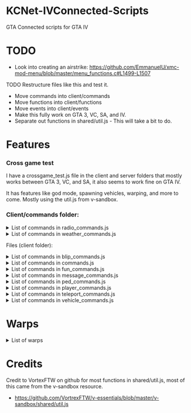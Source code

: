 # KCNet-IVConnected-Scripts

GTA Connected scripts for GTA IV

# TODO
* Look into creating an airstrike: https://github.com/EmmanuelU/xmc-mod-menu/blob/master/menu_functions.c#L1499-L1507

TODO Restructure files like this and test it.
* Move commands into client/commands
* Move functions into client/functions
* Move events into client/events
* Make this fully work on GTA 3, VC, SA, and IV. 
* Separate out functions in shared/util.js - This will take a bit to do.


# Features
### Cross game test
I have a crossgame_test.js file in the client and server folders that mostly works between GTA 3, VC, and SA, it also seems to work fine on GTA IV.

It has features like god mode, spawning vehicles, warping, and more to come. Mostly using the util.js from v-sandbox.

### Client/commands folder:
<details>
<summary> List of commands in radio_commands.js </summary>

* /mobileradio (This toggles the mobile radio on and off for the game.)

</details>

<details>
<summary> List of commands in weather_commands.js </summary>

* /weather (sunny, rainy, storm) This sets the weather in the game.

</details>

Files (client folder):

<details>
<summary> List of commands in blip_commands.js </summary>

* /toggleblip (This toggles the blip, currently set to test1 warp.)

</details>


<details>
<summary> List of commands in commands.js </summary>

* /spawn (Teleport to spawn)
* /clearwl (Clear wanted level)
* /maxwl (Give max wanted level)
* /weapon1 (Give weapon set 1)
* /opengarage (Open mission garage)
* /closegarage (Close mission garage)
* /startscript (Starts a game script, currently set to the computer in game.)
* /startcs (Start cutscenes, this is disabled)
* /scmtest (I think this is only for Vice City, GTA 3, and San Andreas.)


</details>

<details>
<summary> List of commands in fun_commands.js </summary>

* /gravon (Enable gravity for yourself)
* /gravoff (Disable gravity for yourself)

</details>

<details>
<summary> List of commands in message_commands.js </summary>

* /printhelp (Print a test help message)

</details>

<details>
<summary> List of commands in ped_commands.js </summary>

* /createped (This runs the createPed function in this file, it needs moved into functions.js)

</details>

<details>
<summary> List of commands in player_commands.js </summary>

* /god (Toggle invincibility on/off)
* /helmet (This should give the player a helmet, it doesn't work)
* /heal (Give the player max health and armour {100 health, 250 armour})
* /kill (This will kill the player instantly, runs the EXPLODE_CHAR_HEAD native)
* /coords (Display your current coords, move this into another file.)
* /sky (Teleport the player with +50 added to your current Z coord, put the player in the sky.)
* /setmaxwl (Set max wanted level, can be from 0 {Disabled} or 6 {Max Wanted level.})

</details>

<details>
<summary> List of commands in teleport_commands.js </summary>

* /goto (Teleport to a set of coordinates, also teleport your vehicle.)
* /warp (This runs the teleportPlayer function with the specified text for the warp.)
* This file has some misc functions, such as checking if the player is in a vehicle, warping the player with a vehicle if they are in one and fade in, warping player without vehicle and fade in, and a teleport function.

</details>


<details>
<summary> List of commands in vehicle_commands.js </summary>

* /fixveh (Fix current vehicle)
* /explodeveh (Blow up current vehicle)
* /removevehwindows (This is untested and possibly incomplete.)

</details>

# Warps
<details>
<summary> List of warps </summary>

* spawn - Teleports you to the party island spawn
* parkinglot1 - Teleports you to parking lot #1.
* garage1 - Teleports you to garage #1 on the map.
* airport1 - Teleports you to the airport.
* hospital - Teleports you to the hospital that you can enter.
* prisonin - Teleports you inside the prison.
* prisonout - Teleports you outside the prison.
* island - Teleports you to happiness island.
* islandst - Teleports you to the statue on happiness island.
* swings1 - Teleports you to swingset #1 for the swingset glitch.

</details>

# Credits
Credit to VortexFTW on github for most functions in shared/util.js, most of this came from the v-sandbox resource.
* https://github.com/VortrexFTW/v-essentials/blob/master/v-sandbox/shared/util.js